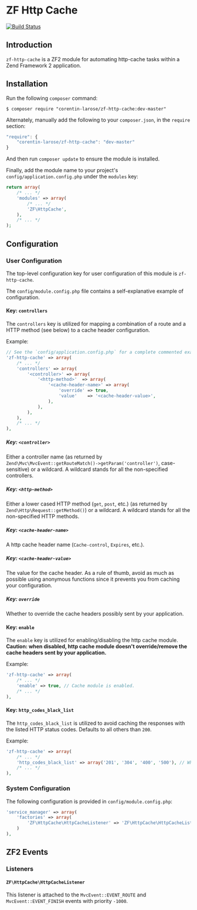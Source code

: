 ZF Http Cache
=============

[![Build Status](https://travis-ci.org/corentin-larose/zf-http-cache.png)](https://travis-ci.org/corentin-larose/zf-http-cache)

Introduction
------------

`zf-http-cache` is a ZF2 module for automating http-cache tasks within a Zend Framework 2
application.

Installation
------------

Run the following `composer` command:

```console
$ composer require "corentin-larose/zf-http-cache:dev-master"
```

Alternately, manually add the following to your `composer.json`, in the `require` section:

```javascript
"require": {
    "corentin-larose/zf-http-cache": "dev-master"
}
```

And then run `composer update` to ensure the module is installed.

Finally, add the module name to your project's `config/application.config.php` under the `modules`
key:


```php
return array(
    /* ... */
    'modules' => array(
        /* ... */
        'ZF\HttpCache',
    ),
    /* ... */
);
```

Configuration
-------------

### User Configuration

The top-level configuration key for user configuration of this module is `zf-http-cache`.

The `config/module.config.php` file contains a self-explanative example of configuration.

#### Key: `controllers`

The `controllers` key is utilized for mapping a combination of a route and a HTTP method (see below) to a cache header configuration.

Example:

```php
// See the `config/application.config.php` for a complete commented example
'zf-http-cache' => array(
    /* ... */
    'controllers' => array(
        '<controller>' => array(
            '<http-method>'  => array(
                '<cache-header-name>' => array(
                    'override' => true,
                    'value'    => '<cache-header-value>',
                ),
            ),
        ),
    ),
    /* ... */
),    
```

##### Key: `<controller>` 

Either a controller name (as returned by `Zend\Mvc\MvcEvent::getRouteMatch()->getParam('controller')`, case-sensitive) or a wildcard.
A wildcard stands for all the non-specified controllers.

##### Key: `<http-method>` 

Either a lower cased HTTP method (`get`, `post`, etc.) (as returned by `Zend\Http\Request::getMethod()`) or a wildcard.
A wildcard stands for all the non-specified HTTP methods.

##### Key: `<cache-header-name>` 

A http cache header name (`Cache-control`, `Expires`, etc.).

##### Key: `<cache-header-value>`

The value for the cache header. 
As a rule of thumb, avoid as much as possible using anonymous functions since it prevents you from caching your configuration. 

##### Key: `override`

Whether to override the cache headers possibly sent by your application.

#### Key: `enable`

The `enable` key is utilized for enabling/disabling the http cache module.
**Caution: when disabled, http cache module doesn't override/remove the cache headers sent by your application.**

Example:

```php
'zf-http-cache' => array(
    /* ... */
    'enable' => true, // Cache module is enabled.
    /* ... */
),    
```

#### Key: `http_codes_black_list`

The `http_codes_black_list` is utilized to avoid caching the responses with the listed HTTP status codes.
Defaults to all others than `200`.

Example:

```php
'zf-http-cache' => array(
    /* ... */
    'http_codes_black_list' => array('201', '304', '400', '500'), // Whatever the other configurations, the responses with these HTTP codes won't be cached.
    /* ... */
),
```

### System Configuration

The following configuration is provided in `config/module.config.php`:

```php
'service_manager' => array(
    'factories' => array(
        'ZF\HttpCache\HttpCacheListener' => 'ZF\HttpCache\HttpCacheListenerFactory',
    )
),
```

ZF2 Events
----------

### Listeners

#### `ZF\HttpCache\HttpCacheListener`

This listener is attached to the `MvcEvent::EVENT_ROUTE` and `MvcEvent::EVENT_FINISH` events with priority `-1000`.
